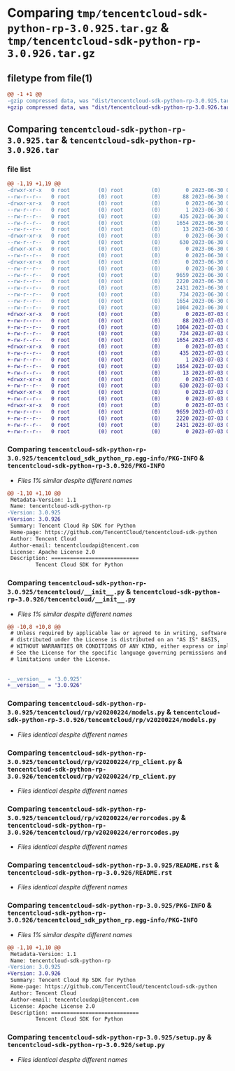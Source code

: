 # Comparing `tmp/tencentcloud-sdk-python-rp-3.0.925.tar.gz` & `tmp/tencentcloud-sdk-python-rp-3.0.926.tar.gz`

## filetype from file(1)

```diff
@@ -1 +1 @@
-gzip compressed data, was "dist/tencentcloud-sdk-python-rp-3.0.925.tar", last modified: Fri Jun 30 02:20:08 2023, max compression
+gzip compressed data, was "dist/tencentcloud-sdk-python-rp-3.0.926.tar", last modified: Mon Jul  3 00:32:40 2023, max compression
```

## Comparing `tencentcloud-sdk-python-rp-3.0.925.tar` & `tencentcloud-sdk-python-rp-3.0.926.tar`

### file list

```diff
@@ -1,19 +1,19 @@
-drwxr-xr-x   0 root         (0) root         (0)        0 2023-06-30 02:20:08.000000 tencentcloud-sdk-python-rp-3.0.925/
--rw-r--r--   0 root         (0) root         (0)       88 2023-06-30 02:20:08.000000 tencentcloud-sdk-python-rp-3.0.925/setup.cfg
-drwxr-xr-x   0 root         (0) root         (0)        0 2023-06-30 02:20:08.000000 tencentcloud-sdk-python-rp-3.0.925/tencentcloud_sdk_python_rp.egg-info/
--rw-r--r--   0 root         (0) root         (0)        1 2023-06-30 02:20:08.000000 tencentcloud-sdk-python-rp-3.0.925/tencentcloud_sdk_python_rp.egg-info/dependency_links.txt
--rw-r--r--   0 root         (0) root         (0)      435 2023-06-30 02:20:08.000000 tencentcloud-sdk-python-rp-3.0.925/tencentcloud_sdk_python_rp.egg-info/SOURCES.txt
--rw-r--r--   0 root         (0) root         (0)     1654 2023-06-30 02:20:08.000000 tencentcloud-sdk-python-rp-3.0.925/tencentcloud_sdk_python_rp.egg-info/PKG-INFO
--rw-r--r--   0 root         (0) root         (0)       13 2023-06-30 02:20:08.000000 tencentcloud-sdk-python-rp-3.0.925/tencentcloud_sdk_python_rp.egg-info/top_level.txt
-drwxr-xr-x   0 root         (0) root         (0)        0 2023-06-30 02:20:08.000000 tencentcloud-sdk-python-rp-3.0.925/tencentcloud/
--rw-r--r--   0 root         (0) root         (0)      630 2023-06-30 02:20:07.000000 tencentcloud-sdk-python-rp-3.0.925/tencentcloud/__init__.py
-drwxr-xr-x   0 root         (0) root         (0)        0 2023-06-30 02:20:08.000000 tencentcloud-sdk-python-rp-3.0.925/tencentcloud/rp/
--rw-r--r--   0 root         (0) root         (0)        0 2023-06-30 02:20:07.000000 tencentcloud-sdk-python-rp-3.0.925/tencentcloud/rp/__init__.py
-drwxr-xr-x   0 root         (0) root         (0)        0 2023-06-30 02:20:08.000000 tencentcloud-sdk-python-rp-3.0.925/tencentcloud/rp/v20200224/
--rw-r--r--   0 root         (0) root         (0)        0 2023-06-30 02:20:07.000000 tencentcloud-sdk-python-rp-3.0.925/tencentcloud/rp/v20200224/__init__.py
--rw-r--r--   0 root         (0) root         (0)     9659 2023-06-30 02:20:07.000000 tencentcloud-sdk-python-rp-3.0.925/tencentcloud/rp/v20200224/models.py
--rw-r--r--   0 root         (0) root         (0)     2220 2023-06-30 02:20:07.000000 tencentcloud-sdk-python-rp-3.0.925/tencentcloud/rp/v20200224/rp_client.py
--rw-r--r--   0 root         (0) root         (0)     2431 2023-06-30 02:20:07.000000 tencentcloud-sdk-python-rp-3.0.925/tencentcloud/rp/v20200224/errorcodes.py
--rw-r--r--   0 root         (0) root         (0)      734 2023-06-30 02:20:07.000000 tencentcloud-sdk-python-rp-3.0.925/README.rst
--rw-r--r--   0 root         (0) root         (0)     1654 2023-06-30 02:20:08.000000 tencentcloud-sdk-python-rp-3.0.925/PKG-INFO
--rw-r--r--   0 root         (0) root         (0)     1004 2023-06-30 02:20:07.000000 tencentcloud-sdk-python-rp-3.0.925/setup.py
+drwxr-xr-x   0 root         (0) root         (0)        0 2023-07-03 00:32:40.000000 tencentcloud-sdk-python-rp-3.0.926/
+-rw-r--r--   0 root         (0) root         (0)       88 2023-07-03 00:32:40.000000 tencentcloud-sdk-python-rp-3.0.926/setup.cfg
+-rw-r--r--   0 root         (0) root         (0)     1004 2023-07-03 00:32:40.000000 tencentcloud-sdk-python-rp-3.0.926/setup.py
+-rw-r--r--   0 root         (0) root         (0)      734 2023-07-03 00:32:40.000000 tencentcloud-sdk-python-rp-3.0.926/README.rst
+-rw-r--r--   0 root         (0) root         (0)     1654 2023-07-03 00:32:40.000000 tencentcloud-sdk-python-rp-3.0.926/PKG-INFO
+drwxr-xr-x   0 root         (0) root         (0)        0 2023-07-03 00:32:40.000000 tencentcloud-sdk-python-rp-3.0.926/tencentcloud_sdk_python_rp.egg-info/
+-rw-r--r--   0 root         (0) root         (0)      435 2023-07-03 00:32:40.000000 tencentcloud-sdk-python-rp-3.0.926/tencentcloud_sdk_python_rp.egg-info/SOURCES.txt
+-rw-r--r--   0 root         (0) root         (0)        1 2023-07-03 00:32:40.000000 tencentcloud-sdk-python-rp-3.0.926/tencentcloud_sdk_python_rp.egg-info/dependency_links.txt
+-rw-r--r--   0 root         (0) root         (0)     1654 2023-07-03 00:32:40.000000 tencentcloud-sdk-python-rp-3.0.926/tencentcloud_sdk_python_rp.egg-info/PKG-INFO
+-rw-r--r--   0 root         (0) root         (0)       13 2023-07-03 00:32:40.000000 tencentcloud-sdk-python-rp-3.0.926/tencentcloud_sdk_python_rp.egg-info/top_level.txt
+drwxr-xr-x   0 root         (0) root         (0)        0 2023-07-03 00:32:40.000000 tencentcloud-sdk-python-rp-3.0.926/tencentcloud/
+-rw-r--r--   0 root         (0) root         (0)      630 2023-07-03 00:32:40.000000 tencentcloud-sdk-python-rp-3.0.926/tencentcloud/__init__.py
+drwxr-xr-x   0 root         (0) root         (0)        0 2023-07-03 00:32:40.000000 tencentcloud-sdk-python-rp-3.0.926/tencentcloud/rp/
+-rw-r--r--   0 root         (0) root         (0)        0 2023-07-03 00:32:40.000000 tencentcloud-sdk-python-rp-3.0.926/tencentcloud/rp/__init__.py
+drwxr-xr-x   0 root         (0) root         (0)        0 2023-07-03 00:32:40.000000 tencentcloud-sdk-python-rp-3.0.926/tencentcloud/rp/v20200224/
+-rw-r--r--   0 root         (0) root         (0)     9659 2023-07-03 00:32:40.000000 tencentcloud-sdk-python-rp-3.0.926/tencentcloud/rp/v20200224/models.py
+-rw-r--r--   0 root         (0) root         (0)     2220 2023-07-03 00:32:40.000000 tencentcloud-sdk-python-rp-3.0.926/tencentcloud/rp/v20200224/rp_client.py
+-rw-r--r--   0 root         (0) root         (0)     2431 2023-07-03 00:32:40.000000 tencentcloud-sdk-python-rp-3.0.926/tencentcloud/rp/v20200224/errorcodes.py
+-rw-r--r--   0 root         (0) root         (0)        0 2023-07-03 00:32:40.000000 tencentcloud-sdk-python-rp-3.0.926/tencentcloud/rp/v20200224/__init__.py
```

### Comparing `tencentcloud-sdk-python-rp-3.0.925/tencentcloud_sdk_python_rp.egg-info/PKG-INFO` & `tencentcloud-sdk-python-rp-3.0.926/PKG-INFO`

 * *Files 1% similar despite different names*

```diff
@@ -1,10 +1,10 @@
 Metadata-Version: 1.1
 Name: tencentcloud-sdk-python-rp
-Version: 3.0.925
+Version: 3.0.926
 Summary: Tencent Cloud Rp SDK for Python
 Home-page: https://github.com/TencentCloud/tencentcloud-sdk-python
 Author: Tencent Cloud
 Author-email: tencentcloudapi@tencent.com
 License: Apache License 2.0
 Description: ============================
         Tencent Cloud SDK for Python
```

### Comparing `tencentcloud-sdk-python-rp-3.0.925/tencentcloud/__init__.py` & `tencentcloud-sdk-python-rp-3.0.926/tencentcloud/__init__.py`

 * *Files 1% similar despite different names*

```diff
@@ -10,8 +10,8 @@
 # Unless required by applicable law or agreed to in writing, software
 # distributed under the License is distributed on an "AS IS" BASIS,
 # WITHOUT WARRANTIES OR CONDITIONS OF ANY KIND, either express or implied.
 # See the License for the specific language governing permissions and
 # limitations under the License.
 
 
-__version__ = '3.0.925'
+__version__ = '3.0.926'
```

### Comparing `tencentcloud-sdk-python-rp-3.0.925/tencentcloud/rp/v20200224/models.py` & `tencentcloud-sdk-python-rp-3.0.926/tencentcloud/rp/v20200224/models.py`

 * *Files identical despite different names*

### Comparing `tencentcloud-sdk-python-rp-3.0.925/tencentcloud/rp/v20200224/rp_client.py` & `tencentcloud-sdk-python-rp-3.0.926/tencentcloud/rp/v20200224/rp_client.py`

 * *Files identical despite different names*

### Comparing `tencentcloud-sdk-python-rp-3.0.925/tencentcloud/rp/v20200224/errorcodes.py` & `tencentcloud-sdk-python-rp-3.0.926/tencentcloud/rp/v20200224/errorcodes.py`

 * *Files identical despite different names*

### Comparing `tencentcloud-sdk-python-rp-3.0.925/README.rst` & `tencentcloud-sdk-python-rp-3.0.926/README.rst`

 * *Files identical despite different names*

### Comparing `tencentcloud-sdk-python-rp-3.0.925/PKG-INFO` & `tencentcloud-sdk-python-rp-3.0.926/tencentcloud_sdk_python_rp.egg-info/PKG-INFO`

 * *Files 1% similar despite different names*

```diff
@@ -1,10 +1,10 @@
 Metadata-Version: 1.1
 Name: tencentcloud-sdk-python-rp
-Version: 3.0.925
+Version: 3.0.926
 Summary: Tencent Cloud Rp SDK for Python
 Home-page: https://github.com/TencentCloud/tencentcloud-sdk-python
 Author: Tencent Cloud
 Author-email: tencentcloudapi@tencent.com
 License: Apache License 2.0
 Description: ============================
         Tencent Cloud SDK for Python
```

### Comparing `tencentcloud-sdk-python-rp-3.0.925/setup.py` & `tencentcloud-sdk-python-rp-3.0.926/setup.py`

 * *Files identical despite different names*

